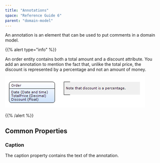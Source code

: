 ```yaml
---
title: "Annotations"
space: "Reference Guide 6"
parent: "domain-model"
---
```



An annotation is an element that can be used to put comments in a domain model.

{{% alert type="info" %}}

An order entity contains both a total amount and a discount attribute. You add an annotation to mention the fact that, unlike the total price, the discount is represented by a percentage and not an amount of money.

![](attachments/16713934/16844036.png)

{{% /alert %}}

## Common Properties

### Caption

The caption property contains the text of the annotation.
